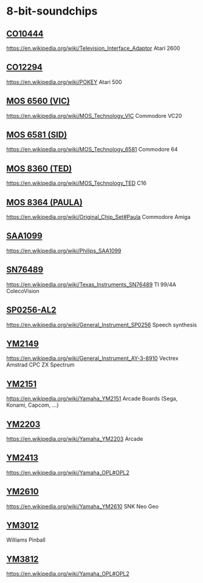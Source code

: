 # 8-bit-soundchips

## [CO10444](CO10444_TIA)
https://en.wikipedia.org/wiki/Television_Interface_Adaptor
Atari 2600

## [CO12294](CO12294_POKEY)
https://en.wikipedia.org/wiki/POKEY
Atari 500

## [MOS 6560 (VIC)](MOS6560_VIC)
https://en.wikipedia.org/wiki/MOS_Technology_VIC
Commodore VC20

## [MOS 6581 (SID)](MOS6581_SID)
https://en.wikipedia.org/wiki/MOS_Technology_6581
Commodore 64

## [MOS 8360 (TED)](MOS8360_TED)
https://en.wikipedia.org/wiki/MOS_Technology_TED
C16

## [MOS 8364 (PAULA)](MOS8364_PAULA)
https://en.wikipedia.org/wiki/Original_Chip_Set#Paula
Commodore Amiga

## [SAA1099](SAA1099)
https://en.wikipedia.org/wiki/Philips_SAA1099

## [SN76489](SN76489)
https://en.wikipedia.org/wiki/Texas_Instruments_SN76489
TI 99/4A
ColecoVision

## [SP0256-AL2](SP0256A-AL2)
https://en.wikipedia.org/wiki/General_Instrument_SP0256
Speech synthesis

## [YM2149](YM2149)
https://en.wikipedia.org/wiki/General_Instrument_AY-3-8910
Vectrex
Amstrad CPC
ZX Spectrum

## [YM2151](YM2151)
https://en.wikipedia.org/wiki/Yamaha_YM2151
Arcade Boards (Sega, Konami, Capcom, ...)

## [YM2203](YM2203)
https://en.wikipedia.org/wiki/Yamaha_YM2203
Arcade

## [YM2413](YM2413)
https://en.wikipedia.org/wiki/Yamaha_OPL#OPL2

## [YM2610](YM2610)
https://en.wikipedia.org/wiki/Yamaha_YM2610
SNK Neo Geo

## [YM3012](YM3012)
Williams Pinball

## [YM3812](YM3812)
https://en.wikipedia.org/wiki/Yamaha_OPL#OPL2